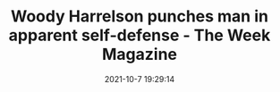 ---
"title": "Woody Harrelson punches man in apparent self-defense - The Week Magazine"
"date": "2021-10-7 19:29:14"
"feed_name": "GOOGLENEWSMINING"
"feed_website": "https://news.google.com/search?q=mining%2Bincident&hl=en-US&gl=US&ceid=US:en"
"feed_rss": "https://news.google.com/rss/search?q=mining%2Bincident&hl=en-US&gl=US&ceid=US:en"
"link": "https://theweek.com/news/1005804/woody-harrelson-punched-a-man-in-apparent-self-defense-at-the-watergate-hotel-police"
"source": "{'href': 'https://theweek.com', 'title': 'The Week Magazine'}"
"file": "_posts/2021-1-1-b936596af25f0f78c07457382944d7631d099ebb.md"
"accident": "0"
"drilling": "0"
"dead": "0"
"injured": "0"
"arrested": "0"
"place": "unknown place"
"where": "unknown site"
"causes": "unknown"
"place_uri": "unknown place"
---